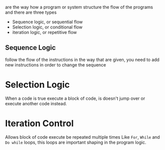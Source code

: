 are the way how a program or system structure the flow of the programs and there are three types

- Sequence logic, or sequential flow
- Selection logic, or conditional flow
- iteration logic, or repetitive flow


## Sequence Logic

follow the flow of the instructions in the way that are given, you need to add new instructions in order to change the sequence

# Selection Logic

When a code is true execute a block of code, is doesn't jump over or execute another code instead.

# Iteration Control
Allows block of code execute be repeated multiple times Like `For`, `While` and `Do while` loops, this loops are important shaping in the program logic.
